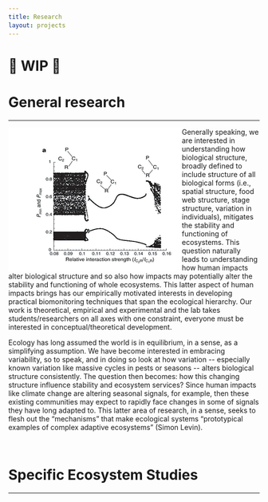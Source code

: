 ```yaml
---
title: Research
layout: projects
---
```


# :construction: WIP :construction:

# General research
<hr>

<img src="img/general.png" align="left">


Generally speaking, we are interested in understanding how biological structure, broadly defined to include structure of all biological forms (i.e., spatial structure, food web structure, stage structure, variation in individuals), mitigates the stability and functioning of ecosystems. This question naturally leads to understanding how human impacts alter biological structure and so also how impacts may potentially alter the stability and functioning of whole ecosystems. This latter aspect of human impacts brings has our empirically motivated interests in developing practical biomonitoring techniques that span the ecological hierarchy.  Our work is theoretical, empirical and experimental and the lab takes students/researchers on all axes with one constraint, everyone must be interested in conceptual/theoretical development.

Ecology has long assumed the world is in equilibrium, in a sense, as a simplifying assumption. We have become interested in embracing variability, so to speak, and in doing so look at how variation -- especially known variation like massive cycles in pests or seasons -- alters biological structure consistently. The question then becomes: how this changing structure influence stability and ecosystem services?  Since human impacts like climate change are altering seasonal signals, for example, then these existing communities may expect to rapidly face changes in some of signals they have long adapted to. This latter area of research, in a sense, seeks to flesh out the “mechanisms” that make ecological systems “prototypical examples of complex adaptive ecosystems” (Simon Levin).

</div>

<br>

# Specific Ecosystem Studies
<hr>
